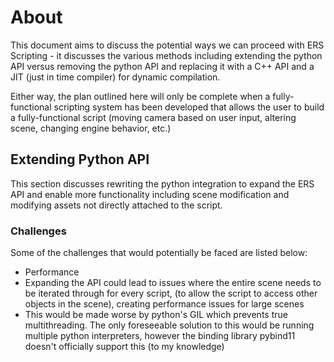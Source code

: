 # About
This document aims to discuss the potential ways we can proceed with ERS Scripting - it discusses the various methods including extending the python API versus removing the python API and replacing it with a C++ API and a JIT (just in time compiler) for dynamic compilation.

Either way, the plan outlined here will only be complete when a fully-functional scripting system has been developed that allows the user to build a fully-functional script (moving camera based on user input, altering scene, changing engine behavior, etc.)


## Extending Python API
This section discusses rewriting the python integration to expand the ERS API and enable more functionality including scene modification and modifying assets not directly attached to the script.


### Challenges
Some of the challenges that would potentially be faced are listed below:
- Performance
 - Expanding the API could lead to issues where the entire scene needs to be iterated through for every script, (to allow the script to access other objects in the scene), creating performance issues for large scenes
 - This would be made worse by python's GIL which prevents true multithreading. The only foreseeable solution to this would be running multiple python interpreters, however the binding library pybind11 doesn't officially support this (to my knowledge)
 